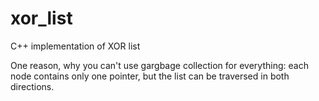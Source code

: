 # xor_list

C++ implementation of XOR list

One reason, why you can't use gargbage collection for everything: each node contains only one pointer, but the list can be traversed in both directions.
